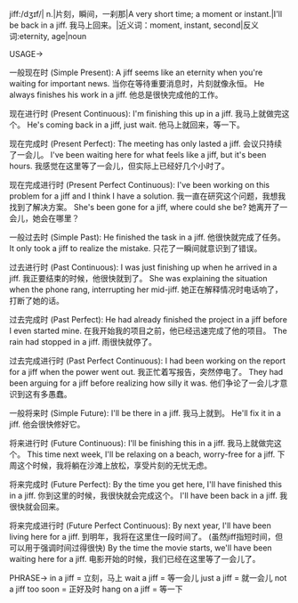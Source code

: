 jiff:/dʒɪf/| n.|片刻，瞬间，一刹那|A very short time; a moment or instant.|I'll be back in a jiff. 我马上回来。|近义词：moment, instant, second|反义词:eternity, age|noun

USAGE->

一般现在时 (Simple Present):
A jiff seems like an eternity when you're waiting for important news.  当你在等待重要消息时，片刻就像永恒。
He always finishes his work in a jiff. 他总是很快完成他的工作。

现在进行时 (Present Continuous):
I'm finishing this up in a jiff. 我马上就做完这个。
He's coming back in a jiff, just wait. 他马上就回来，等一下。

现在完成时 (Present Perfect):
The meeting has only lasted a jiff. 会议只持续了一会儿。
I've been waiting here for what feels like a jiff, but it's been hours. 我感觉在这里等了一会儿，但实际上已经好几个小时了。

现在完成进行时 (Present Perfect Continuous):
I've been working on this problem for a jiff and I think I have a solution. 我一直在研究这个问题，我想我找到了解决方案。
She's been gone for a jiff, where could she be? 她离开了一会儿，她会在哪里？

一般过去时 (Simple Past):
He finished the task in a jiff. 他很快就完成了任务。
It only took a jiff to realize the mistake. 只花了一瞬间就意识到了错误。


过去进行时 (Past Continuous):
I was just finishing up when he arrived in a jiff. 我正要结束的时候，他很快就到了。
She was explaining the situation when the phone rang, interrupting her mid-jiff. 她正在解释情况时电话响了，打断了她的话。

过去完成时 (Past Perfect):
He had already finished the project in a jiff before I even started mine. 在我开始我的项目之前，他已经迅速完成了他的项目。
The rain had stopped in a jiff. 雨很快就停了。


过去完成进行时 (Past Perfect Continuous):
I had been working on the report for a jiff when the power went out. 我正忙着写报告，突然停电了。
They had been arguing for a jiff before realizing how silly it was. 他们争论了一会儿才意识到这有多愚蠢。

一般将来时 (Simple Future):
I'll be there in a jiff. 我马上就到。
He'll fix it in a jiff. 他会很快修好它。

将来进行时 (Future Continuous):
I'll be finishing this in a jiff. 我马上就做完这个。
This time next week, I'll be relaxing on a beach, worry-free for a jiff.  下周这个时候，我将躺在沙滩上放松，享受片刻的无忧无虑。

将来完成时 (Future Perfect):
By the time you get here, I'll have finished this in a jiff. 你到这里的时候，我很快就会完成这个。
I'll have been back in a jiff. 我很快就会回来。


将来完成进行时 (Future Perfect Continuous):
By next year, I'll have been living here for a jiff. 到明年，我将在这里住一段时间了。  (虽然jiff指短时间，但可以用于强调时间过得很快)
By the time the movie starts, we'll have been waiting here for a jiff.  电影开始的时候，我们已经在这里等了一会儿了。


PHRASE->
in a jiff =  立刻，马上
wait a jiff = 等一会儿
just a jiff =  就一会儿
not a jiff too soon =  正好及时
hang on a jiff = 等一下
